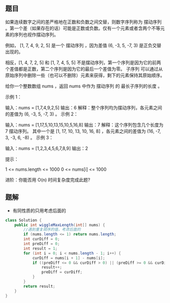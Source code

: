## 题目
如果连续数字之间的差严格地在正数和负数之间交替，则数字序列称为 摆动序列 。第一个差（如果存在的话）可能是正数或负数。仅有一个元素或者含两个不等元素的序列也视作摆动序列。

例如， [1, 7, 4, 9, 2, 5] 是一个 摆动序列 ，因为差值 (6, -3, 5, -7, 3) 是正负交替出现的。

相反，[1, 4, 7, 2, 5] 和 [1, 7, 4, 5, 5] 不是摆动序列，第一个序列是因为它的前两个差值都是正数，第二个序列是因为它的最后一个差值为零。
子序列 可以通过从原始序列中删除一些（也可以不删除）元素来获得，剩下的元素保持其原始顺序。

给你一个整数数组 nums ，返回 nums 中作为 摆动序列 的 最长子序列的长度 。



示例 1：

输入：nums = [1,7,4,9,2,5]
输出：6
解释：整个序列均为摆动序列，各元素之间的差值为 (6, -3, 5, -7, 3) 。
示例 2：

输入：nums = [1,17,5,10,13,15,10,5,16,8]
输出：7
解释：这个序列包含几个长度为 7 摆动序列。
其中一个是 [1, 17, 10, 13, 10, 16, 8] ，各元素之间的差值为 (16, -7, 3, -3, 6, -8) 。
示例 3：

输入：nums = [1,2,3,4,5,6,7,8,9]
输出：2


提示：

1 <= nums.length <= 1000
0 <= nums[i] <= 1000


进阶：你能否用 O(n) 时间复杂度完成此题?

## 题解
+ 有同性质的只用考虑后面的
```java
class Solution {
    public int wiggleMaxLength(int[] nums) {
        //遇到重复顺序的值，考虑后面的
        if (nums.length <= 1) return nums.length;
        int curDiff = 0; 
        int preDiff = 0; 
        int result = 1; 
        for (int i = 0; i < nums.length - 1; i++) {
            curDiff = nums[i + 1] - nums[i];
            if ((preDiff <= 0 && curDiff > 0) || (preDiff >= 0 && curDiff < 0)) {
                result++;
                preDiff = curDiff;
            }
        }
        return result;
    }
}
```